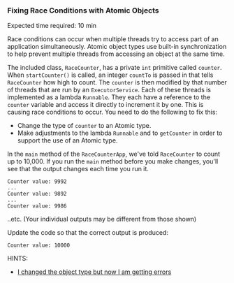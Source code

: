 ### Fixing Race Conditions with Atomic Objects

Expected time required: 10 min

Race conditions can occur when multiple threads try to access part of an application simultaneously. Atomic object
types use built-in synchronization to help prevent multiple threads from accessing an object at the same time.

The included class, `RaceCounter`, has a private `int` primitive called `counter`. When `startCounter()` is called,
an integer `countTo` is passed in that tells `RaceCounter` how high to count. The `counter` is then modified by that
number of threads that are run by an `ExecutorService`. Each of these threads is implemented as a lambda `Runnable`.
They each have a reference to the `counter` variable and access it directly to increment it by one. This is causing
race conditions to occur. You need to do the following to fix this:

* Change the type of `counter` to an Atomic type.
* Make adjustments to the lambda `Runnable` and to `getCounter` in order to support the use of an Atomic type.

In the `main` method of the `RaceCounterApp`, we've told `RaceCounter` to count up to 10,000. If you run the `main`
method before you make changes, you'll see that the output changes each time you run it.  

```
Counter value: 9992
...  
Counter value: 9892
...
Counter value: 9986
```

..etc. (Your individual outputs may be different from those shown)

Update the code so that the correct output is produced:  

```
Counter value: 10000
```

HINTS:
* [I changed the object type but now I am getting errors](hints/hint-01.md)
